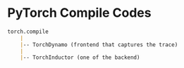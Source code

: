 # PyTorch Compile Codes

```md
torch.compile
    |
    |-- TorchDynamo (frontend that captures the trace)
    |
    |-- TorchInductor (one of the backend)
```
